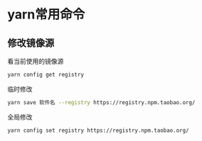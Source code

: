 # yarn常用命令

## 修改镜像源

看当前使用的镜像源

```sh
yarn config get registry
```

临时修改

```sh
yarn save 软件名 --registry https://registry.npm.taobao.org/
```

全局修改

```sh
yarn config set registry https://registry.npm.taobao.org/
```
